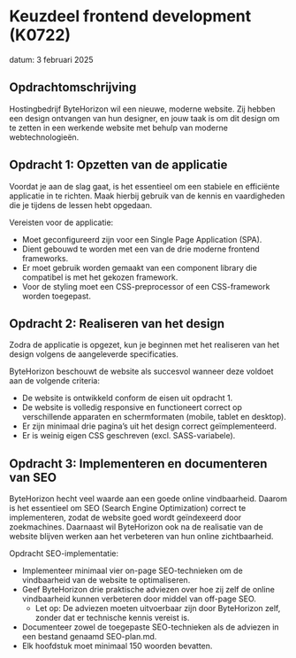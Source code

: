 # Keuzdeel frontend development (K0722)
datum: 3 februari 2025

## Opdrachtomschrijving
Hostingbedrijf ByteHorizon wil een nieuwe, moderne website. Zij hebben een design ontvangen van hun designer, en jouw taak is om dit design om te zetten in een werkende website met behulp van moderne webtechnologieën.

## Opdracht 1: Opzetten van de applicatie
Voordat je aan de slag gaat, is het essentieel om een stabiele en efficiënte applicatie in te richten. Maak hierbij gebruik van de kennis en vaardigheden die je tijdens de lessen hebt opgedaan.

Vereisten voor de applicatie:
- Moet geconfigureerd zijn voor een Single Page Application (SPA).
- Dient gebouwd te worden met een van de drie moderne frontend frameworks.
- Er moet gebruik worden gemaakt van een component library die compatibel is met het gekozen framework.
- Voor de styling moet een CSS-preprocessor of een CSS-framework worden toegepast.

## Opdracht 2: Realiseren van het design
Zodra de applicatie is opgezet, kun je beginnen met het realiseren van het design volgens de aangeleverde specificaties.

ByteHorizon beschouwt de website als succesvol wanneer deze voldoet aan de volgende criteria:
- De website is ontwikkeld conform de eisen uit opdracht 1.
- De website is volledig responsive en functioneert correct op verschillende apparaten en schermformaten (mobile, tablet en desktop).
- Er zijn minimaal drie pagina’s uit het design correct geïmplementeerd.
- Er is weinig eigen CSS geschreven (excl. SASS-variabele).

## Opdracht 3: Implementeren en documenteren van SEO
ByteHorizon hecht veel waarde aan een goede online vindbaarheid. Daarom is het essentieel om SEO (Search Engine Optimization) correct te implementeren, zodat de website goed wordt geïndexeerd door zoekmachines. Daarnaast wil ByteHorizon ook na de realisatie van de website blijven werken aan het verbeteren van hun online zichtbaarheid.

Opdracht SEO-implementatie:
- Implementeer minimaal vier on-page SEO-technieken om de vindbaarheid van de website te optimaliseren.
- Geef ByteHorizon drie praktische adviezen over hoe zij zelf de online vindbaarheid kunnen verbeteren door middel van off-page SEO.
  - Let op: De adviezen moeten uitvoerbaar zijn door ByteHorizon zelf, zonder dat er technische kennis vereist is.
- Documenteer zowel de toegepaste SEO-technieken als de adviezen in een bestand genaamd SEO-plan.md.
- Elk hoofdstuk moet minimaal 150 woorden bevatten.

